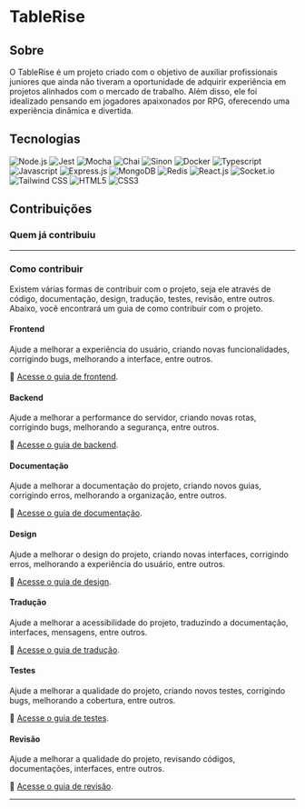 # TableRise

## Sobre

O TableRise é um projeto criado com o objetivo de auxiliar profissionais juniores que ainda não tiveram a oportunidade de adquirir experiência em projetos alinhados com o mercado de trabalho. Além disso, ele foi idealizado pensando em jogadores apaixonados por RPG, oferecendo uma experiência dinâmica e divertida.

## Tecnologias

  ![Node.js](https://img.shields.io/badge/node.js-6DA55F?style=for-the-badge&logo=node.js&logoColor=white)
  ![Jest](https://img.shields.io/badge/-jest-%23C21325?style=for-the-badge&logo=jest&logoColor=white)
  ![Mocha](https://img.shields.io/badge/mocha.js-323330?style=for-the-badge&logo=mocha&logoColor=Brown)
  ![Chai](https://img.shields.io/badge/chai.js-323330?style=for-the-badge&logo=chai&logoColor=red)
  ![Sinon](https://img.shields.io/badge/sinon.js-323330?style=for-the-badge&logo=sinon)
  ![Docker](https://img.shields.io/badge/docker-%230db7ed.svg?style=for-the-badge&logo=docker&logoColor=white)
  ![Typescript](https://img.shields.io/badge/typescript-%23007ACC.svg?style=for-the-badge&logo=typescript&logoColor=white)
  ![Javascript](https://img.shields.io/badge/JavaScript-F7DF1E?style=for-the-badge&logo=javascript&logoColor=black)
  ![Express.js](https://img.shields.io/badge/express.js-%23404d59.svg?style=for-the-badge&logo=express&logoColor=%2361DAFB)
  ![MongoDB](https://img.shields.io/badge/MongoDB-%234ea94b.svg?style=for-the-badge&logo=mongodb&logoColor=white)
  ![Redis](https://img.shields.io/badge/redis-%23DD0031.svg?&style=for-the-badge&logo=redis&logoColor=white)
  ![React.js](https://img.shields.io/badge/React-20232A?style=for-the-badge&logo=react&logoColor=61DAFB)
  ![Socket.io](https://img.shields.io/badge/Socket.io-black?style=for-the-badge&logo=socket.io&badgeColor=010101)
  ![Tailwind CSS](https://img.shields.io/badge/Tailwind_CSS-38B2AC?style=for-the-badge&logo=tailwind-css&logoColor=white)
  ![HTML5](https://img.shields.io/badge/HTML5-E34F26?style=for-the-badge&logo=html5&logoColor=white)
  ![CSS3](https://img.shields.io/badge/CSS3-1572B6?style=for-the-badge&logo=css3&logoColor=white)

## Contribuições

### Quem já contribuiu

<!-- adicionar pessoas -->

---

### Como contribuir

Existem várias formas de contribuir com o projeto, seja ele através de código, documentação, design, tradução, testes, revisão, entre outros. Abaixo, você encontrará um guia de como contribuir com o projeto.

#### Frontend

Ajude a melhorar a experiência do usuário, criando novas funcionalidades, corrigindo bugs, melhorando a interface, entre outros.

📃 [Acesse o guia de frontend](/guides/frontend.md).

#### Backend

Ajude a melhorar a performance do servidor, criando novas rotas, corrigindo bugs, melhorando a segurança, entre outros.

📃 [Acesse o guia de backend](/guides/backend.md).

#### Documentação

Ajude a melhorar a documentação do projeto, criando novos guias, corrigindo erros, melhorando a organização, entre outros.

📃 [Acesse o guia de documentação](/guides/docs.md).

#### Design

Ajude a melhorar o design do projeto, criando novas interfaces, corrigindo erros, melhorando a experiência do usuário, entre outros.

📃 [Acesse o guia de design](/guides/design.md).

#### Tradução

Ajude a melhorar a acessibilidade do projeto, traduzindo a documentação, interfaces, mensagens, entre outros.

📃 [Acesse o guia de tradução](/guides/translation.md).

#### Testes

Ajude a melhorar a qualidade do projeto, criando novos testes, corrigindo bugs, melhorando a cobertura, entre outros.

📃 [Acesse o guia de testes](/guides/tests.md).

#### Revisão

Ajude a melhorar a qualidade do projeto, revisando códigos, documentações, interfaces, entre outros.

📃 [Acesse o guia de revisão](/guides/review.md).

---
